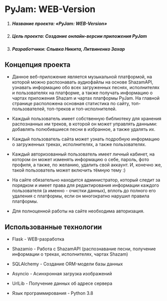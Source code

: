 # PyJam: WEB-Version

1. ##### Название проекта: «PyJam: WEB-Version»
2. ##### Цель проекта: Создание онлайн-версии приложения PyJam
3. ##### Разработчики: Слывка Никита, Литвиненко Захар

## Концепция проекта
- Данное веб-приложение является музыкальной платформой, на которой можно распознавать аудиофайлы на основе ShazamAPI, узнавать информацию обо всех загруженных песнях, исполнителях и пользователях на платформе, а также получать информацию о чартах приложения Shazam и чартах платформы PyJam. На главной странице расположена основная статистика по сайту, топ-пользователей, топ-треков и топ-исполнителей.

- Каждый пользователь имеет собственную библиотеку для хранения распознанных им треков, в которой он может управлять данными: добавлять полюбившиеся песни в избранное, а также удалять их.

- Каждый пользователь сайта может узнать подробную информацию о загруженных треках, исполнителях, а также пользователях.

- Каждый авторизованный пользователь имеет личный кабинет, на котором он может изменять информацию о себе, пароль, фото профиля, а также, по желанию, удалить свой аккаунт. И, конечно же, такой пользователь может включить тёмную тему :)

- На сайте обязательно находится администратор, который следит за порядком и имеет права для редактирования информации каждого пользователя (а именно - очистки данных), вплоть до полного его удаления с платформы, если он многократно нарушил правила платформы.

- Для полноценной работы на сайте необходима авторизация.

## Использованные технологии
- Flask - WEB-разработка

- Shazamio - Работа с ShazamAPI (распознавание песни, 
получение информации о треках, исполнителях, чартах Shazam)

- SQLAlchemy - Создание ORM-модели базы данных

- Asyncio - Асинхронная загрузка изображений 

- UrlLib - Получение данных об адресе сервера

- Язык программирования - Python 3.8
